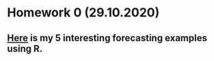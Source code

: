 
# Homework 0 (29.10.2020)

## [Here](/files/hw0.html) is my 5 interesting forecasting examples using R.